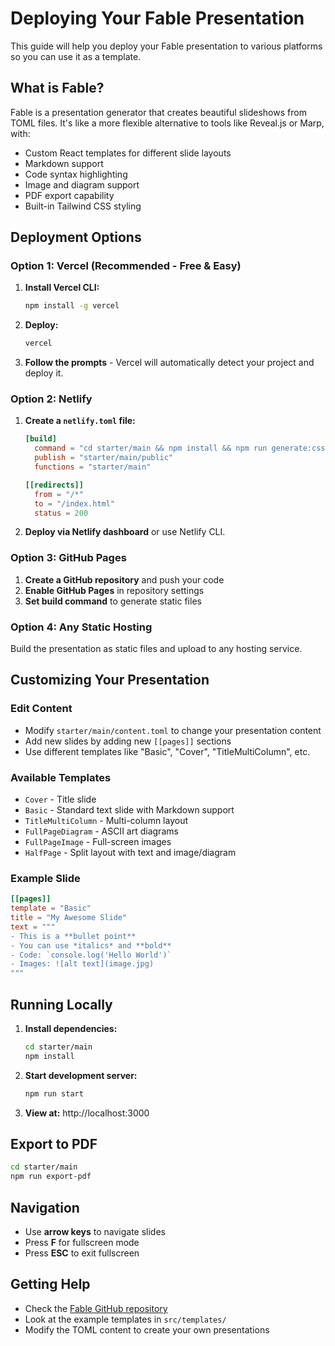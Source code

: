 # Deploying Your Fable Presentation

This guide will help you deploy your Fable presentation to various platforms so you can use it as a template.

## What is Fable?

Fable is a presentation generator that creates beautiful slideshows from TOML files. It's like a more flexible alternative to tools like Reveal.js or Marp, with:
- Custom React templates for different slide layouts
- Markdown support
- Code syntax highlighting
- Image and diagram support
- PDF export capability
- Built-in Tailwind CSS styling

## Deployment Options

### Option 1: Vercel (Recommended - Free & Easy)

1. **Install Vercel CLI:**
   ```bash
   npm install -g vercel
   ```

2. **Deploy:**
   ```bash
   vercel
   ```

3. **Follow the prompts** - Vercel will automatically detect your project and deploy it.

### Option 2: Netlify

1. **Create a `netlify.toml` file:**
   ```toml
   [build]
     command = "cd starter/main && npm install && npm run generate:css"
     publish = "starter/main/public"
     functions = "starter/main"

   [[redirects]]
     from = "/*"
     to = "/index.html"
     status = 200
   ```

2. **Deploy via Netlify dashboard** or use Netlify CLI.

### Option 3: GitHub Pages

1. **Create a GitHub repository** and push your code
2. **Enable GitHub Pages** in repository settings
3. **Set build command** to generate static files

### Option 4: Any Static Hosting

Build the presentation as static files and upload to any hosting service.

## Customizing Your Presentation

### Edit Content
- Modify `starter/main/content.toml` to change your presentation content
- Add new slides by adding new `[[pages]]` sections
- Use different templates like "Basic", "Cover", "TitleMultiColumn", etc.

### Available Templates
- `Cover` - Title slide
- `Basic` - Standard text slide with Markdown support
- `TitleMultiColumn` - Multi-column layout
- `FullPageDiagram` - ASCII art diagrams
- `FullPageImage` - Full-screen images
- `HalfPage` - Split layout with text and image/diagram

### Example Slide
```toml
[[pages]]
template = "Basic"
title = "My Awesome Slide"
text = """
- This is a **bullet point**
- You can use *italics* and **bold**
- Code: `console.log('Hello World')`
- Images: ![alt text](image.jpg)
"""
```

## Running Locally

1. **Install dependencies:**
   ```bash
   cd starter/main
   npm install
   ```

2. **Start development server:**
   ```bash
   npm run start
   ```

3. **View at:** http://localhost:3000

## Export to PDF

```bash
cd starter/main
npm run export-pdf
```

## Navigation

- Use **arrow keys** to navigate slides
- Press **F** for fullscreen mode
- Press **ESC** to exit fullscreen

## Getting Help

- Check the [Fable GitHub repository](https://github.com/oxidecomputer/fable)
- Look at the example templates in `src/templates/`
- Modify the TOML content to create your own presentations 